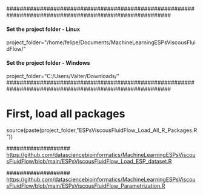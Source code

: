 #########################################################################################################
#### Set the project folder - Linux 
project_folder="/home/felipe/Documents/MachineLearningESPsViscousFluidFlow/"

#### Set the project folder - Windows
project_folder="C:/Users/Valter/Downloads/"
#########################################################################################################

# First, load all packages
source(paste(project_folder,"ESPsViscousFluidFlow_Load_All_R_Packages.R"))


###################
https://github.com/datasciencebioinformatics/MachineLearningESPsViscousFluidFlow/blob/main/ESPsViscousFluidFlow_Load_ESP_dataset.R

###################
https://github.com/datasciencebioinformatics/MachineLearningESPsViscousFluidFlow/blob/main/ESPsViscousFluidFlow_Parametrization.R

